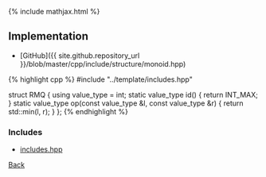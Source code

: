 {% include mathjax.html %}



## Implementation

- [GitHub]({{ site.github.repository_url }}/blob/master/cpp/include/structure/monoid.hpp)

{% highlight cpp %}
#include "../template/includes.hpp"

struct RMQ {
  using value_type = int;
  static value_type id() { return INT_MAX; }
  static value_type op(const value_type &l, const value_type &r) {
    return std::min(l, r);
  }
};
{% endhighlight %}

### Includes

- [includes.hpp](../template/includes)

[Back](../..)
